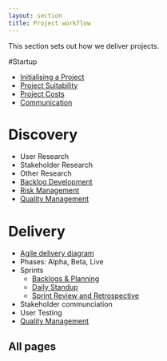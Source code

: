 ```yaml
---
layout: section
title: Project workflow
---
```


This section sets out how we deliver projects.

#Startup

- [Initialising a Project](initialising-a-project)
- [Project Suitability](suitable-project/)
- [Project Costs](project-costs/)
- [Communication](communication/)


# Discovery

- User Research
- Stakeholder Research
- Other Research
- [Backlog Development](backlogs-and-planning)
- [Risk Management](issue-and-risk-management)
- [Quality Management](qualty-testing-non-conformities)


# Delivery

- [Agile delivery diagram](agile-delivery-diagram)
- Phases: Alpha, Beta, Live
- Sprints
	- [Backlogs & Planning](backlogs-and-planning)
	- [Daily Standup](daily-standup)
	- [Sprint Review and Retrospective](review-retro-steering)
- Stakeholder communciation
- User Testing
- [Quality Management](qualty-testing-non-conformities)

## All pages
